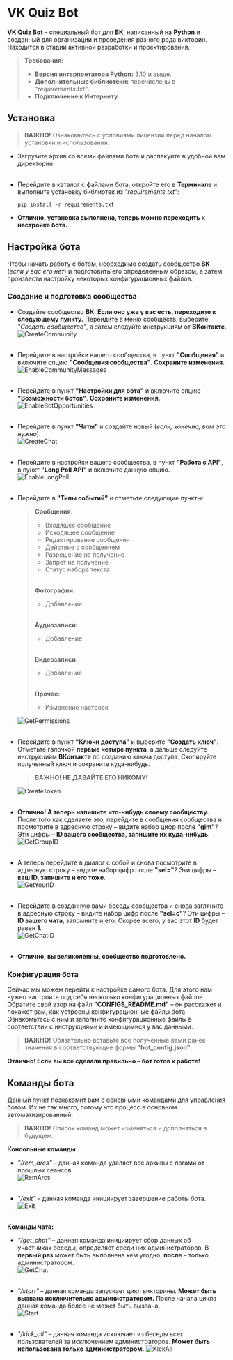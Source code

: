# VK Quiz Bot

**VK Quiz Bot** – специальный бот для **ВК**, написанный на **Python** и созданный для организации и проведения разного рода 
викторин.<br>
Находится в стадии активной разработки и проектирования.

> **Требования:**
> - **Версия интерпретатора Python:** 3.10 и выше.
> - **Дополнительные библиотеки:** перечислены в *"requirements.txt"*.
> - **Подключение к Интернету.**

## Установка

> **ВАЖНО!** Ознакомьтесь с условиями лицензии перед началом установки и использования.

- Загрузите архив со всеми файлами бота и распакуйте в удобной вам директории.<br><br>
- Перейдите в каталог с файлами бота, откройте его в **Терминале** и выполните установку библиотек из *"requirements.txt"*:
  ```shell 
  pip install -r requirements.txt
  ```

- **Отлично, установка выполнена, теперь можно переходить к настройке бота.**

## Настройка бота

Чтобы начать работу с ботом, необходимо создать сообщество **ВК** (*если у вас его нет*) и подготовить его
определенным образом, а затем произвести настройку некоторых конфигурационных файлов.

### Создание и подготовка сообщества

- Создайте сообщество **ВК**. **Если оно уже у вас есть, переходите к следующему пункту.**
  Перейдите в меню сообществ, выберите *"Создать сообщество"*, а затем следуйте инструкциям от **ВКонтакте**.<br>
  ![CreateCommunity](/assets/readmes/create_community.png)<br><br>

- Перейдите в настройки вашего сообщества, в пункт **"Сообщения"** и включите опцию **"Сообщения сообщества"**.
  **Сохраните изменения.**<br>
  ![EnableCommunityMessages](/assets/readmes/enable_community_messages.png)<br><br>

- Перейдите в пункт **"Настройки для бота"** и включите опцию **"Возможности ботов"**. **Сохраните изменения.**<br>
  ![EnableBotOpportunities](/assets/readmes/enable_bot_opportunities.png)<br><br>

- Перейдите в пункт **"Чаты"** и создайте новый (*если, конечно, вам это нужно*).<br>
  ![CreateChat](/assets/readmes/create_chat.png)<br><br>

- Перейдите в настройки вашего сообщества, в пункт **"Работа с API"**, в пункт **"Long Poll API"** и включите данную опцию.<br>
  ![EnableLongPoll](/assets/readmes/enable_longpoll.png)<br><br>

- Перейдите в **"Типы событий"** и отметьте следующие пункты:
  > **Сообщения:**
  > - Входящее сообщение
  > - Исходящее сообщение
  > - Редактирование сообщения
  > - Действие с сообщением
  > - Разрешение на получение
  > - Запрет на получение
  > - Статус набора текста<br><br>
  > 
  > **Фотографии:**
  > - Добавление<br><br>
  > 
  > **Аудиозаписи:**
  > - Добавление<br><br>
  > 
  > **Видеозаписи:**
  > - Добавление<br><br>
  > 
  > **Прочее:**
  > - Изменение настроек

  ![GetPermissions](/assets/readmes/get_permissions.png)<br><br>

- Перейдите в пункт **"Ключи доступа"** и выберите **"Создать ключ"**. Отметьте галочкой **первые четыре пункта**, а
  дальше следуйте инструкциям **ВКонтакте** по созданию ключа доступа. Скопируйте полученный ключ и сохраните куда-нибудь.
  > **ВАЖНО! НЕ ДАВАЙТЕ ЕГО НИКОМУ!**
  > 
  ![CreateToken](/assets/readmes/create_token.png)<br><br>

- **Отлично! А теперь напишите что-нибудь своему сообществу.** После того как сделаете это, перейдите в сообщения сообщества
  и посмотрите в адресную строку – видите набор цифр после **"gim"**? Эти цифры – **ID вашего сообщества, запишите их куда-нибудь**.<br>
  ![GetGroupID](/assets/readmes/get_group_id.png)<br><br>

- А теперь перейдите в диалог с собой и снова посмотрите в адресную строку – видите набор цифр после **"sel="**? Эти цифры
  – **ваш ID, запишите и его тоже**.<br>
  ![GetYourID](/assets/readmes/get_your_id.png)<br><br>

- Перейдите в созданную вами беседу сообщества и снова загляните в адресную строку – видите набор цифр после **"sel=c"**?
  Эти цифры – **ID вашего чата**, запомните и его. Скорее всего, у вас этот **ID** будет равен **1**.<br>
  ![GetChatID](/assets/readmes/get_chat_id.png)<br><br>

- **Отлично, вы великолепны, сообщество подготовлено.**

### Конфигурация бота

Сейчас мы можем перейти к настройке самого бота. Для этого нам нужно настроить под себя несколько конфигурационных файлов.
Обратите свой взор на файл **"CONFIGS_README.md"** – он расскажет и покажет вам, как устроены конфигурационные файлы бота.
Ознакомьтесь с ним и заполните конфигурационные файлы в соответствии с инструкциями и имеющимися у вас данными. 

> **ВАЖНО!** Обязательно вставьте все полученные вами ранее значения в соответствующие формы **"bot_config.json"**.

**Отлично! Если вы все сделали правильно – бот готов к работе!**

## Команды бота

Данный пункт познакомит вам с основными командами для управления ботом. Их не так много, потому что процесс в основном
автоматизированный.

> **ВАЖНО!** Список команд может изменяться и дополняться в будущем.

**Консольные команды:**
- *"/rem_arcs"* – данная команда удаляет все архивы с логами от прошлых сеансов.<br>
  ![RemArcs](/assets/readmes/rem_arcs.png)<br><br>

- *"/exit"* – данная команда инициирует завершение работы бота.<br>
  ![Exit](/assets/readmes/exit.png)<br><br>

**Команды чата:**
- *"/get_chat"* – данная команда инициирует сбор данных об участниках беседы, определяет среди них
  администраторов. В **первый раз** может быть выполнена кем угодно, **после** – только администратором.<br>
  ![GetChat](/assets/readmes/get_chat.png)<br><br>

- *"/start"* – данная команда запускает цикл викторины. **Может быть вызвана исключительно администратором.**
  После начала цикла данная команда более не может быть вызвана.<br>
  ![Start](/assets/readmes/start.png)<br><br>

- *"/kick_all"* – данная команда исключает из беседы всех пользователей за исключением
  администраторов. **Может быть использована только администратором.**
  ![KickAll](/assets/readmes/kick_all.png)<br><br>
